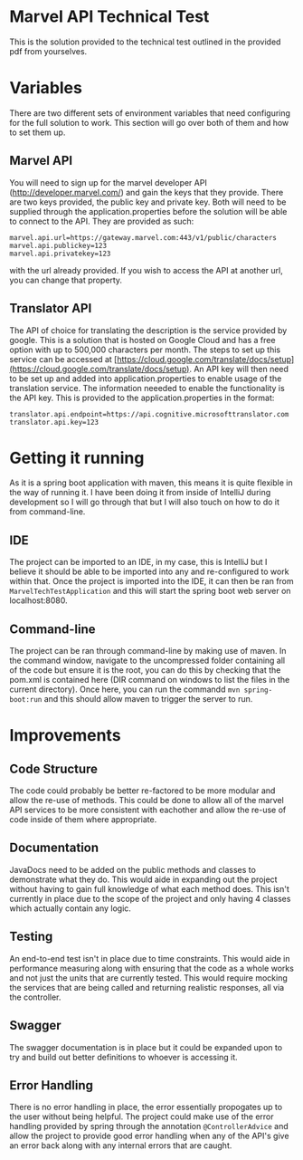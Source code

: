 # Marvel API Technical Test

This is the solution provided to the technical test outlined in the provided pdf from yourselves.


# Variables

There are two different sets of environment variables that need configuring for the full solution to work. This section will go over both of them and how to set them up.

## Marvel API

You will need to sign up for the marvel developer API (http://developer.marvel.com/) and gain the keys that they provide. There are two keys provided, the public key and private key. Both will need to be supplied through the application.properties before the solution will be able to connect to the API. They are provided as such:

    marvel.api.url=https://gateway.marvel.com:443/v1/public/characters 
    marvel.api.publickey=123  
    marvel.api.privatekey=123
 with the url already provided. If you wish to access the API at another url, you can change that property.
 
## Translator API

The API of choice for translating the description is the service provided by google. This is a solution that is hosted on Google Cloud and has a free option with up to 500,000 characters per month. The steps to set up this service can be accessed at [https://cloud.google.com/translate/docs/setup](https://cloud.google.com/translate/docs/setup). An API key will then need to be set up and added into application.properties to enable usage of the translation service. The information neeeded to enable the functionality is the API key. This is provided to the application.properties in the format:

    translator.api.endpoint=https://api.cognitive.microsofttranslator.com
    translator.api.key=123

# Getting it running
As it is a spring boot application with maven, this means it is quite flexible in the way of running it. I have been doing it from inside of IntelliJ during development so I will go through that but I will also touch on how to do it from command-line.
## IDE
The project can be imported to an IDE, in my case, this is IntelliJ but I believe it should be able to be imported into any and re-configured to work within that. Once the project is imported into the IDE, it can then be ran from `MarvelTechTestApplication` and this will start the spring boot web server on localhost:8080.

## Command-line
The project can be ran through command-line by making use of maven. In the command window, navigate to the uncompressed folder containing all of the code but ensure it is the root, you can do this by checking that the pom.xml is contained here (DIR command on windows to list the files in the current directory). Once here, you can run the commandd `mvn spring-boot:run` and this should allow maven to trigger the server to run.

# Improvements
## Code Structure
The code could probably be better re-factored to be more modular and allow the re-use of methods. This could be done to allow all of the marvel API services to be more consistent with eachother and allow the re-use of code inside of them where appropriate.

## Documentation
JavaDocs need to be added on the public methods and classes to demonstrate what they do. This would aide in expanding out the project without having to gain full knowledge of what each method does. This isn't currently in place due to the scope of the project and only having 4 classes which actually contain any logic.

## Testing
An end-to-end test isn't in place due to time constraints. This would aide in performance measuring along with ensuring that the code as a whole works and not just the units that are currently tested. This would require mocking the services that are being called and returning realistic responses, all via the controller.

## Swagger
The swagger documentation is in place but it could be expanded upon to try and build out better definitions to whoever is accessing it.

## Error Handling
There is no error handling in place, the error essentially propogates up to the user without being helpful. The project could make use of the error handling provided by spring through the annotation `@ControllerAdvice` and allow the project to provide good error handling when any of the API's give an error back along with any internal errors that are caught.